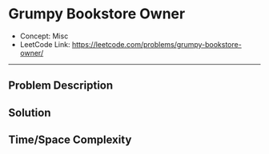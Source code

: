 # Grumpy Bookstore Owner

- Concept: Misc
- LeetCode Link: https://leetcode.com/problems/grumpy-bookstore-owner/

---

## Problem Description

## Solution

## Time/Space Complexity

